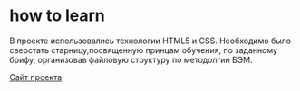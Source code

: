 # how to learn

В проекте использовались технологии HTML5 и CSS. Необходимо было сверстать старницу,посвященную принцам обучения, по заданному брифу, организовав файловую структуру по методолгии БЭМ.

[Сайт проекта](https://keeers.github.io/how-to-learn/)
